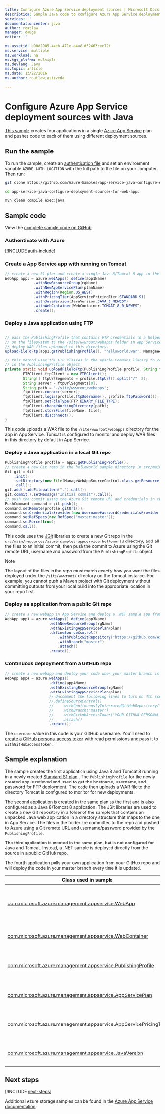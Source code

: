 ```yaml
---
title: Configure Azure App Service deployment sources | Microsoft Docs
description: Sample Java code to configure Azure App Service deployment using FTP, Git, or continuous deployment
services: ''
documentationcenter: java
author: routlaw
manager: douge
editor: ''

ms.assetid: a90d2905-44eb-471e-a4a8-d52463cec72f
ms.service: multiple
ms.workload: na
ms.tgt_pltfrm: multiple
ms.devlang: Java
ms.topic: article
ms.date: 12/22/2016
ms.author: routlaw;asirveda

---
```


# Configure Azure App Service deployment sources with Java

[This sample](https://github.com/Azure-Samples/compute-java-create-virtual-machines-across-regions-in-parallel) creates four applications in a single [Azure App Service](https://docs.microsoft.com/en-us/azure/app-service/) plan and pushes code to each of them using different deployment sources.

## Run the sample

To run the sample, create an [authentication file](https://github.com/Azure/azure-sdk-for-java/blob/master/AUTH.md) and set an environment variable `AZURE_AUTH_LOCATION` with the full path to the file on your computer. Then run:

```bash
git clone https://github.com/Azure-Samples/app-service-java-configure-deployment-sources-for-web-apps.git

cd app-service-java-configure-deployment-sources-for-web-apps

mvn clean compile exec:java
```

## Sample code

View the [complete sample code on GitHub](https://github.com/Azure-Samples/app-service-java-configure-deployment-sources-for-web-apps/blob/master/src/main/java/com/microsoft/azure/management/appservice/samples/ManageWebAppSourceControl.java)

### Authenticate with Azure

[!INCLUDE [auth-include](_shared/auth-include.md)]

### Create a App Service app with running on Tomcat

```java
// create a new S1 plan and create a single Java 8/Tomcat 8 app in the plan
WebApp app1 = azure.webApps().define(app1Name)
             .withNewResourceGroup(rgName)
             .withNewAppServicePlan(planName)
             .withRegion(Region.US_WEST)
             .withPricingTier(AppServicePricingTier.STANDARD_S1)
             .withJavaVersion(JavaVersion.JAVA_8_NEWEST)
             .withWebContainer(WebContainer.TOMCAT_8_0_NEWEST)
             .create();
```

### Deploy a Java application using FTP
```java

// pass the PublishingProfile that contains FTP credentials to a helper method that uploads a WAR file
// on the filesystem to the /site/wwwroot/webapps folder in App Service. Tomcat will automatically
// deploy WAR files uploaded to this directory.
uploadFileToFtp(app1.getPublishingProfile(), "helloworld.war", ManageWebAppSourceControl.class.getResourceAsStream("/helloworld.war"));

// this method uses the FTP classes in the Apache Commons library to connect to Azure using the username and password
// in the PublishingProfile object
private static void uploadFileToFtp(PublishingProfile profile, String fileName, InputStream file) throws Exception {
        FTPClient ftpClient = new FTPClient();
        String[] ftpUrlSegments = profile.ftpUrl().split("/", 2);
        String server = ftpUrlSegments[0];
        String path = "./site/wwwroot/webapps";
        ftpClient.connect(server);
        ftpClient.login(profile.ftpUsername(), profile.ftpPassword());
        ftpClient.setFileType(FTP.BINARY_FILE_TYPE);
        ftpClient.changeWorkingDirectory(path);
        ftpClient.storeFile(fileName, file);
        ftpClient.disconnect();
}
```

This code uploads a WAR file to the `/site/wwwroot/webapps` directory for the app in App Service. Tomcat is configured to monitor and
deploy WAR files in this directory by default in App Service.

### Deploy a Java application in a local Git repo

```java
PublishingProfile profile = app2.getPublishingProfile();
// create a new Git repo in the helloworld sample directory in src/main/resources and add all files into a new commit
Git git = Git
    .init()
    .setDirectory(new File(ManageWebAppSourceControl.class.getResource("/azure-samples-appservice-helloworld/").getPath()))
    .call();
git.add().addFilepattern(".").call();
git.commit().setMessage("Initial commit").call();
// push the commit using the Azure Git remote URL and credentials in the publishing profile
PushCommand command = git.push();
command.setRemote(profile.gitUrl()); 
command.setCredentialsProvider(new UsernamePasswordCredentialsProvider(profile.gitUsername(), profile.gitPassword()));
command.setRefSpecs(new RefSpec("master:master")); 
command.setForce(true);
command.call();
```      

This code uses the [JGit](https://eclipse.org/jgit/) libraries to create a new Git repo in the `src/main/resources/azure-samples-appservice-helloworld` directory, add all the files to an initial commit, then push the commit to Azure using the Git remote URL, username and password from the `PublishingProfile` object. 

>[!NOTE]
> The layout of the files in the repo must match exactly how you want the files deployed under the `/site/wwwroot/` directory on the Tomcat instance. For example, you cannot push a Maven project with Git deployment without committing outputs from your local build into the appropriate location in your repo first.

### Deploy an application from a public Git repo

```java
// create a new webapp in App Service and deploy a .NET sample app from a public GitHub repo
WebApp app3 = azure.webApps().define(app3Name)
                    .withNewResourceGroup(rgName)
                    .withExistingAppServicePlan(plan)
                    .defineSourceControl()
                        .withPublicGitRepository("https://github.com/Azure-Samples/app-service-web-dotnet-get-started")
                        .withBranch("master")
                        .attach()
                    .create();
 ```

### Continuous deployment from a GitHub repo

```java
// create a new webapp and deploy your code when your master branch is updated
WebApp app4 = azure.webApps()
                    .define(app4Name)
                    .withExistingResourceGroup(rgName)
                    .withExistingAppServicePlan(plan)
                    // Uncomment the following lines to turn on 4th scenario
                    //.defineSourceControl()
                    //    .withContinuouslyIntegratedGitHubRepository("username", "reponame")
                    //    .withBranch("master")
                    //    .withGitHubAccessToken("YOUR GITHUB PERSONAL TOKEN")
                    //    .attach()
                    .create();
```  

The `username` value in this code is your GitHub username. You'll need to [create a GitHub personal access token](https://help.github.com/articles/creating-a-personal-access-token-for-the-command-line/) with read permissions and pass it to `withGitHubAccessToken`. 


## Sample explanation

The sample creates the first application using Java 8 and Tomcat 8 running in a newly created [Standard S1 plan](https://docs.microsoft.com/en-us/azure/app-service/azure-web-sites-web-hosting-plans-in-depth-overview) . The `PublishingProfile` for the newly created app is retieved and used to get the hostname, username, and password for FTP deployment. The code then uploads a WAR file to the directory Tomcat is configured to monitor for new deployments. 

The second application is created in the same plan as the first and is also configured as a Java 8/Tomcat 8 application. The JGit libraries are used to create a new Git repository in a folder of the sample that contains an unpacked Java web application in a directory structure that maps to the one in App Service. The files in the folder are committed to the repo and pushed to Azure using a Git remote URL and username/password provided by the `PublishingProfile`.

The third application is created in the same plan, but is not configured for Java and Tomcat. Instead, a .NET sample is deployed directly from the source in a public GitHub repo.

The fourth application pulls your own application from your GitHub repo and will deploy the code in your master branch every time it is updated. 

| Class used in sample | Notes
|-------|-------|
| [com.microsoft.azure.management.appservice.WebApp](https://docs.microsoft.com/en-us/java/api/com.microsoft.azure.management.appservice._web_app) | Created from the `azure.webApps().define()....create()` fluent chain. Creates a App Service web app and any resources needed for the app. Can be queried for properties and the state of the application can be changed through methods like `restart()`.
| [com.microsoft.azure.management.appservice.WebContainer](https://docs.microsoft.com/en-us/java/api/com.microsoft.azure.management.appservice._web_container) | Class with static public fields used as paramters to `withWebContainer()` when defining a WebApp running a Java webcontainer. Has choices for both Jetty and Tomcat versions.
| [com.microsoft.azure.management.appservice.PublishingProfile](https://docs.microsoft.com/en-us/java/api/com.microsoft.azure.management.appservice._publishing_profile) | Obtained through a WebApp object using the `getPublishingProfile()` method. Contains FTP and Git deployment information, including deployment username and password (which is separate from Azure account or service principal credentials).
| [com.microsoft.azure.management.appservice.AppServicePlan](https://docs.microsoft.com/en-us/java/api/com.microsoft.azure.management.appservice._app_service_plan) | Returned by `azure.appServices().appServicePlans().getbyGroup()`. Methods are availble to check the capacity, tier, and number of web apps running in the plan.
| com.microsoft.azure.management.appservice.AppServicePricingTier | Class with static public fields representing App Service tiers. Used to define a plan tier in-line during app creation with `withPricingTier()` or directly when defining a plan via `azure.appServices().appServicePlans().define()`
| [com.microsoft.azure.management.appservice.JavaVersion](https://docs.microsoft.com/en-us/java/api/com.microsoft.azure.management.appservice._java_version) | Class with static public fields representing Java versions supported by App Service. Used with `withJavaVersion()` during the `define()...create()` chain when creating a new webapp.

## Next steps

[!INCLUDE [next-steps](_shared/next-steps.md)]

Additional Azure storage samples can be found in the [Azure App Service documentation](https://docs.microsoft.com/en-us/azure/app-service/).